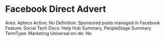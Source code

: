 # Facebook Direct Advert

Area: Apteco
Active: No
Definition: Sponsored posts managed in Facebook
Feature: Social
Tech Docs: Help Hub Summary, PeopleStage Summary
TermType: Marketing
Universal en-de: No